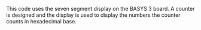 This code uses the seven segment display on the BASYS 3 board. 
A counter is designed and the display is used to display the numbers the counter counts in hexadecimal base.
